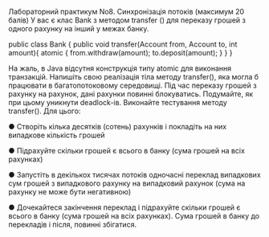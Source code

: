 Лабораторний практикум No8. Синхронізація потоків (максимум 20 балів)
У вас є клас Bank з методом transfer () для переказу грошей з одного рахунку на інший
у межах банку.

public class Bank {
public void transfer(Account from, Account to, int amount){
atomic {
from.withdraw(amount);
to.deposit(amount);
}
}
}

На жаль, в Java відсутня конструкція типу atomic для виконання транзакцій.
Напишіть свою реалізація тіла методу transfer(), яка могла б працювати в
багатопотоковому середовищі.
Під час переказу грошей з рахунку на рахунок, дані рахунки повинні блокуватись.
Подумайте, як при цьому уникнути deadlock-ів.
Виконайте тестування методу transfer(). Для цього:

● Створіть кілька десятків (сотень) рахунків і покладіть на них випадкове кількість
грошей

● Підрахуйте скільки грошей є всього в банку (сума грошей на всіх рахунках)

● Запустіть в декількох тисячах потоків одночасні переклад випадкових сум грошей з
випадкового рахунку на випадковий рахунок (сума на рахунку не може бути
негативною)

● Дочекайтеся закінчення переклад і підрахуйте скільки грошей є всього в банку
(сума грошей на всіх рахунках). Сума грошей в банку до перекладів і після, повинні
збігатися.
